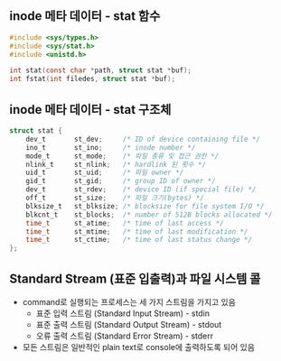 ## inode 메타 데이터 - stat 함수
```C
#include <sys/types.h>
#include <sys/stat.h>
#include <unistd.h>

int stat(const char *path, struct stat *buf);
int fstat(int filedes, struct stat *buf);
```
## inode 메타 데이터 - stat 구조체
```C
struct stat {
    dev_t       st_dev;     /* ID of device containing file */     
    ino_t       st_ino;     /* inode number */
    mode_t      st_mode;    /* 파일 종류 및 접근 권한 */
    nlink_t     st_nlink;   /* hardlink 된 횟수 */
    uid_t       st_uid;     /* 파일 owner */
    gid_t       st_gid;     /* group ID of owner */
    dev_t       st_rdev;    /* device ID (if special file) */
    off_t       st_size;    /* 파일 크기(bytes) */
    blksize_t   st_blksize; /* blocksize for file system I/O */
    blkcnt_t    st_blocks;  /* number of 512B blocks allocated */
    time_t      st_atime;   /* time of last access */
    time_t      st_mtime;   /* time of last modification */
    time_t      st_ctime;   /* time of last status change */
};
```

## Standard Stream (표준 입출력)과 파일 시스템 콜
- command로 실행되는 프로세스는 세 가지 스트림을 가지고 있음
    - 표준 입력 스트림 (Standard Input Stream) - stdin
    - 표준 출력 스트림 (Standard Output Stream) - stdout
    - 오류 출력 스트림 (Standard Error Stream) - stderr
- 모든 스트림은 일반적인 plain text로 console에 출력하도록 되어 있음
